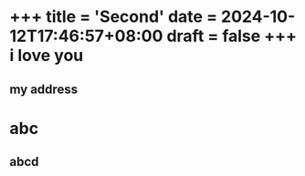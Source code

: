 +++
title = 'Second'
date = 2024-10-12T17:46:57+08:00
draft = false
+++
i love you
===========

my address
-----------

# abc
## abcd
